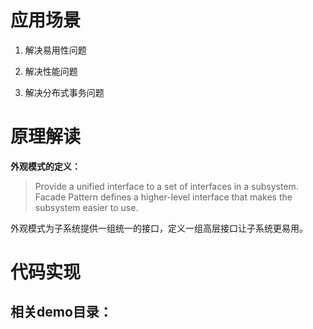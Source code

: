 # 应用场景

1. 解决易用性问题

2. 解决性能问题

3. 解决分布式事务问题

# 原理解读

**外观模式的定义：**

> Provide a unified interface to a set of interfaces in a subsystem. Facade Pattern defines a higher-level interface that makes the subsystem easier to use.

外观模式为子系统提供一组统一的接口，定义一组高层接口让子系统更易用。

# 代码实现

## 相关demo目录：

